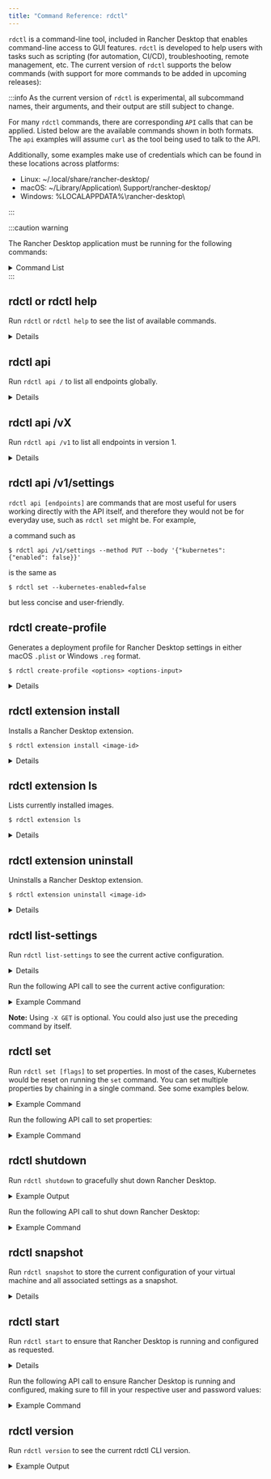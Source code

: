 ```yaml
---
title: "Command Reference: rdctl"
---
```


<head>
  <link rel="canonical" href="https://docs.rancherdesktop.io/references/rdctl-command-reference"/>
</head>

`rdctl` is a command-line tool, included in Rancher Desktop that enables command-line access to GUI features. `rdctl` is developed to help users with tasks such as scripting (for automation, CI/CD), troubleshooting, remote management, etc. The current version of `rdctl` supports the below commands (with support for more commands to be added in upcoming releases):

:::info
As the current version of `rdctl` is experimental, all subcommand names, their arguments, and their output are still subject to change.

For many `rdctl` commands, there are corresponding `API` calls that can be applied. Listed below are the available commands shown in both formats. The `api` examples will assume `curl` as the tool being used to talk to the API.

Additionally, some examples make use of credentials which can be found in these locations across platforms:

- Linux: ~/.local/share/rancher-desktop/
- macOS: ~/Library/Application\ Support/rancher-desktop/
- Windows: %LOCALAPPDATA%\rancher-desktop\

:::

:::caution warning

The Rancher Desktop application must be running for the following commands:

<details>
<summary>Command List</summary>

* rdctl list-settings
* rdctl set
* rdctl shutdown

</details>
:::

## rdctl or rdctl help

Run `rdctl` or `rdctl help` to see the list of available commands.

<details>

**Options**

```console autoupdate=true
$ rdctl help
The eventual goal of this CLI is to enable any UI-based operation to be done from the command-line as well.

Usage:
  rdctl [command]

Available Commands:
  api            Run API endpoints directly
  completion     Generate the autocompletion script for the specified shell
  create-profile Generate a deployment profile in either macOS plist or Windows registry format
  extension      Manage extensions
  help           Help about any command
  list-settings  Lists the current settings.
  reset          Reset Rancher Desktop
  set            Update selected fields in the Rancher Desktop UI and restart the backend.
  shell          Run an interactive shell or a command in a Rancher Desktop-managed VM
  shutdown       Shuts down the running Rancher Desktop application
  snapshot       Manage Rancher Desktop snapshots
  start          Start up Rancher Desktop, or update its settings.
  version        Shows the CLI version.

Flags:
      --config-path string   config file (default .../rancher-desktop/rd-engine.json)
  -h, --help                 help for rdctl
      --host string          default is 127.0.0.1; most useful for WSL
      --password string      overrides the password setting in the config file
      --port int             overrides the port setting in the config file
      --user string          overrides the user setting in the config file
      --verbose              Be verbose

Use "rdctl [command] --help" for more information about a command.
```

</details>

## rdctl api

Run `rdctl api /` to list all endpoints globally.

<details>

**Example**

```console autoupdate=true
$ rdctl api / | jq -r .[]
GET /
GET /v0
GET /v1
GET /v1/about
GET /v1/backend_state
PUT /v1/backend_state
GET /v1/diagnostic_categories
GET /v1/diagnostic_checks
POST /v1/diagnostic_checks
GET /v1/diagnostic_ids
GET /v1/extensions
POST /v1/extensions/install
POST /v1/extensions/uninstall
PUT /v1/factory_reset
PUT /v1/k8s_reset
DELETE /v1/port_forwarding
POST /v1/port_forwarding
PUT /v1/propose_settings
GET /v1/settings
PUT /v1/settings
GET /v1/settings/locked
PUT /v1/shutdown
POST /v1/snapshot/restore
GET /v1/snapshots
DELETE /v1/snapshots
POST /v1/snapshots
POST /v1/snapshots/cancel
GET /v1/transient_settings
PUT /v1/transient_settings
```

</details>

## rdctl api /vX

Run `rdctl api /v1` to list all endpoints in version 1.

<details>

**Example**

```console autoupdate=true
$ rdctl api /v1 | jq -r .[]
GET /v1
GET /v1/about
GET /v1/backend_state
PUT /v1/backend_state
GET /v1/diagnostic_categories
GET /v1/diagnostic_checks
POST /v1/diagnostic_checks
GET /v1/diagnostic_ids
GET /v1/extensions
POST /v1/extensions/install
POST /v1/extensions/uninstall
PUT /v1/factory_reset
PUT /v1/k8s_reset
DELETE /v1/port_forwarding
POST /v1/port_forwarding
PUT /v1/propose_settings
GET /v1/settings
PUT /v1/settings
GET /v1/settings/locked
PUT /v1/shutdown
POST /v1/snapshot/restore
GET /v1/snapshots
DELETE /v1/snapshots
POST /v1/snapshots
POST /v1/snapshots/cancel
GET /v1/transient_settings
PUT /v1/transient_settings
```

</details>

## rdctl api /v1/settings

`rdctl api [endpoints]` are commands that are most useful for users working directly with the API itself, and therefore they would not be for everyday use, such as `rdctl set` might be. For example,

a command such as

```console
$ rdctl api /v1/settings --method PUT --body '{"kubernetes": {"enabled": false}}'
```

is the same as

```console
$ rdctl set --kubernetes-enabled=false
```

but less concise and user-friendly.

## rdctl create-profile

Generates a deployment profile for Rancher Desktop settings in either macOS `.plist` or Windows `.reg` format.

```console
$ rdctl create-profile <options> <options-input>
```

<details>

**Options**

```console auto-update=true
$ rdctl create-profile --help
--input [FILE]              File containing a JSON document.
--body [JSON]               Command-line option containing a JSON document
--from-settings             Use current settings.
--output [plist, reg]       An output of .plist files for macOS and .reg files for Windows.

Additional options for --output reg:
--type [locked, defaults]   The locked field is set as default, otherwise the default type can be specified.
--hive [hklm, hkcu]         The hklm field is set as default, otherwise hkcu can be specified.
```

**Example**

```console
$ rdctl create-profile --output reg --hive=hkcu --from-settings
```

</details>

## rdctl extension install

Installs a Rancher Desktop extension.

```console
$ rdctl extension install <image-id>
```

<details>

**Options**

```console auto-update=true
$ rdctl extension install --help
--force               Avoids any interactivity.
<image-id>:<tag>      The <tag> is optional, e.g. splatform/epinio-docker-desktop:latest.
```

**Example**

```console autoupdate=true
$ rdctl extension install docker/logs-explorer-extension:0.2.2
Installing image docker/logs-explorer-extension:0.2.2: Created
```

</details>

## rdctl extension ls

Lists currently installed images.

```console
$ rdctl extension ls
```

<details>

**Example**

```console autoupdate=true
$ rdctl extension ls
Extension IDs

docker/logs-explorer-extension:0.2.2
```

</details>

## rdctl extension uninstall

Uninstalls a Rancher Desktop extension.

```console
$ rdctl extension uninstall <image-id>
```

<details>

**Options**

```console autoupdate=true
$ rdctl extension uninstall --help
rdctl extension uninstall <image-id>
The <image-id> is an image reference, e.g. splatform/epinio-docker-desktop:latest (the tag is optional).

Usage:
  rdctl extension uninstall [flags]

Flags:
  -h, --help   help for uninstall

Global Flags:
      --config-path string   config file (default .../rancher-desktop/rd-engine.json)
      --host string          default is 127.0.0.1; most useful for WSL
      --password string      overrides the password setting in the config file
      --port int             overrides the port setting in the config file
      --user string          overrides the user setting in the config file
      --verbose              Be verbose
```

**Example**

```console autoupdate=true
$ rdctl extension uninstall docker/logs-explorer-extension:0.2.2
Uninstalling image docker/logs-explorer-extension:0.2.2: Deleted docker/logs-explorer-extension:0.2.2
```

</details>

## rdctl list-settings

<Tabs groupId="command-reference">
  <TabItem value="CLI" default>

Run `rdctl list-settings` to see the current active configuration.

<details>

**Options**

```console autoupdate=true
$ rdctl list-settings --help 
Lists the current settings in JSON format.

Usage:
  rdctl list-settings [flags]

Flags:
  -h, --help   help for list-settings

Global Flags:
      --config-path string   config file (default .../rancher-desktop/rd-engine.json)
      --host string          default is 127.0.0.1; most useful for WSL
      --password string      overrides the password setting in the config file
      --port int             overrides the port setting in the config file
      --user string          overrides the user setting in the config file
      --verbose              Be verbose
```

**Example Output Using macOS Environment**

```console autoupdate=true
$ rdctl list-settings
{
  "version": 16,
  "application": {
    "adminAccess": false,
    "debug": false,
    "extensions": {
      "allowed": {
        "enabled": false,
        "list": []
      },
      "installed": {}
    },
    "pathManagementStrategy": "rcfiles",
    "telemetry": {
      "enabled": true
    },
    "updater": {
      "enabled": false
    },
    "autoStart": false,
    "startInBackground": false,
    "hideNotificationIcon": false,
    "window": {
      "quitOnClose": false
    }
  },
  "containerEngine": {
    "allowedImages": {
      "enabled": false,
      "patterns": []
    },
    "name": "moby"
  },
  "virtualMachine": {
    "memoryInGB": 6,
    "numberCPUs": 2,
    "type": "qemu",
    "useRosetta": false,
    "mount": {
      "type": "reverse-sshfs"
    }
  },
  "WSL": {
    "integrations": {}
  },
  "kubernetes": {
    "version": "1.33.3",
    "port": 6443,
    "enabled": true,
    "options": {
      "traefik": true,
      "flannel": true
    },
    "ingress": {
      "localhostOnly": false
    }
  },
  "portForwarding": {
    "includeKubernetesServices": false
  },
  "images": {
    "showAll": true,
    "namespace": "default"
  },
  "containers": {
    "showAll": true,
    "namespace": "default"
  },
  "diagnostics": {
    "showMuted": false,
    "mutedChecks": {}
  },
  "experimental": {
    "containerEngine": {
      "webAssembly": {
        "enabled": false
      }
    },
    "kubernetes": {
      "options": {
        "spinkube": false
      }
    },
    "virtualMachine": {
      "mount": {
        "9p": {
          "securityModel": "none",
          "protocolVersion": "9p2000.L",
          "msizeInKib": 128,
          "cacheMode": "mmap"
        }
      },
      "proxy": {
        "enabled": false,
        "address": "",
        "password": "",
        "port": 3128,
        "username": "",
        "noproxy": [
          "0.0.0.0/8",
          "10.0.0.0/8",
          "127.0.0.0/8",
          "169.254.0.0/16",
          "172.16.0.0/12",
          "192.168.0.0/16",
          "224.0.0.0/4",
          "240.0.0.0/4"
        ]
      },
      "sshPortForwarder": true
    }
  }
}

```

</details>

  </TabItem>
  <TabItem value="API" default>

Run the following API call to see the current active configuration:

<details>
<summary>Example Command</summary>

```console
$ curl -s -H "Authorization: Basic $AUTH" http://localhost:6107/v1/settings -X GET
```

</details>

**Note:** Using `-X GET` is optional. You could also just use the preceding command by itself.

  </TabItem>
</Tabs>

## rdctl set

<Tabs groupId="command-reference">
  <TabItem value="CLI" default>

Run `rdctl set [flags]` to set properties. In most of the cases, Kubernetes would be reset on running the `set` command. You can set multiple properties by chaining in a single command. See some examples below.

<details>
<summary>Example Command</summary>

```console
$ rdctl set --kubernetes-enabled=false
$ rdctl set --container-engine docker --kubernetes-version 1.21.2
```

</details>

  </TabItem>
  <TabItem value="API" default>

Run the following API call to set properties:

<details>
<summary>Example Command</summary>

```console
$ curl -s -H "Authorization: Basic $AUTH" http://localhost:6107/v1/settings -d '{ "kubernetes": { "containerEngine": "docker", "enabled": false, "version":"1.23.5" }}' -X PUT
```

</details>

  </TabItem>
</Tabs>

## rdctl shutdown

<Tabs groupId="command-reference">
  <TabItem value="CLI" default>

Run `rdctl shutdown` to gracefully shut down Rancher Desktop.

<details>
<summary>Example Output</summary>

```console
$ rdctl shutdown
Shutting down.
```

</details>

  </TabItem>
  <TabItem value="API" default>

Run the following API call to shut down Rancher Desktop:

<details>
<summary>Example Command</summary>

```shell
$ curl -s -H "Authorization: Basic $AUTH" http://localhost:6107/v1/shutdown -X PUT
```

</details>

  </TabItem>
</Tabs>

## rdctl snapshot

Run `rdctl snapshot` to store the current configuration of your virtual machine and all associated settings as a snapshot.

<details>

**Options**

```console autoupdate=true
$ rdctl snapshot --help
Manage Rancher Desktop snapshots

Usage:
  rdctl snapshot [command]

Available Commands:
  create      Create a snapshot
  delete      Delete a snapshot
  list        List snapshots
  restore     Restore a snapshot
  unlock      Remove snapshot lock

Flags:
  -h, --help   help for snapshot

Global Flags:
      --config-path string   config file (default .../rancher-desktop/rd-engine.json)
      --host string          default is 127.0.0.1; most useful for WSL
      --password string      overrides the password setting in the config file
      --port int             overrides the port setting in the config file
      --user string          overrides the user setting in the config file
      --verbose              Be verbose

Use "rdctl snapshot [command] --help" for more information about a command.
```

**Example**

```console autoupdate=true
$ rdctl snapshot create example_snapshot
$ rdctl snapshot delete example_snapshot
$ rdctl snapshot list --json
```

</details>

## rdctl start

<Tabs groupId="command-reference">
  <TabItem value="CLI" default>

Run `rdctl start` to ensure that Rancher Desktop is running and configured as requested.

<details>

**Options:**

```console autoupdate=true
$ rdctl start --help
Starts up Rancher Desktop with the specified settings.
If it's running, behaves the same as 'rdctl set ...'.

Usage:
  rdctl start [flags]

Flags:
      --application.admin-access                                        enable privileged operations
      --application.auto-start                                          start app when logging in
      --application.debug                                               generate more verbose logging
      --application.hide-notification-icon                              don't show notification icon
      --application.path-management-strategy string                     update PATH to include ~/.rd/bin (allowed values: [manual, rcfiles])
      --application.start-in-background                                 start app without window
      --application.telemetry.enabled                                   allow collection of anonymous statistics
      --application.updater.enabled                                     automatically update to the latest release
      --application.window.quit-on-close                                terminate app when the main window is closed
      --container-engine.allowed-images.enabled                         only allow images to be pulled that match the allowed patterns
      --container-engine.name string                                    set engine (allowed values: [containerd, docker, moby])
      --containers.namespace string                                     select only namespaces from this namespace (containerd only)
      --containers.show-all                                             show system containers on Containers page
      --diagnostics.show-muted                                          unhide muted diagnostics
      --experimental.container-engine.web-assembly.enabled              enable support for containerd-wasm shims
      --experimental.kubernetes.options.spinkube                        install spin operator
      --experimental.virtual-machine.mount.9p.cache-mode string         (allowed values: [none, loose, fscache, mmap])
      --experimental.virtual-machine.mount.9p.msize-in-kib int          maximum packet size
      --experimental.virtual-machine.mount.9p.protocol-version string   (allowed values: [9p2000, 9p2000.u, 9p2000.L])
      --experimental.virtual-machine.mount.9p.security-model string     (allowed values: [passthrough, mapped-xattr, mapped-file, none])
      --experimental.virtual-machine.ssh-port-forwarder                 use SSH for port forwarding instead of gRPC
  -h, --help                                                            help for start
      --images.namespace string                                         select only images from this namespace (containerd only)
      --images.show-all                                                 show system images on Images page
      --kubernetes.enabled                                              run Kubernetes
      --kubernetes.options.flannel                                      use flannel networking; disable to install your own CNI
      --kubernetes.options.traefik                                      install and run traefik
      --kubernetes.port int                                             apiserver port
      --kubernetes.version string                                       choose which version of Kubernetes to run
      --no-modal-dialogs                                                avoid displaying dialog boxes
  -p, --path string                                                     path to main executable
      --port-forwarding.include-kubernetes-services                     show Kubernetes system services on Port Forwarding page
      --virtual-machine.memory-in-gb int                                reserved RAM size
      --virtual-machine.mount.type string                               how directories are shared; 9p is experimental. (allowed values: [reverse-sshfs, 9p, virtiofs])
      --virtual-machine.number-cpus int                                 reserved number of CPUs
      --virtual-machine.type string                                     (allowed values: [qemu, vz])
      --virtual-machine.use-rosetta

Global Flags:
      --config-path string   config file (default .../rancher-desktop/rd-engine.json)
      --host string          default is 127.0.0.1; most useful for WSL
      --password string      overrides the password setting in the config file
      --port int             overrides the port setting in the config file
      --user string          overrides the user setting in the config file
      --verbose              Be verbose
```

**Example:**

```console
$ rdctl start --container-runtime dockerd -- kubernetes-version 1.19.3
```

</details>

  </TabItem>
  <TabItem value="API" default>

Run the following API call to ensure Rancher Desktop is running and configured, making sure to fill in your respective user and password values:

<details>
<summary>Example Command</summary>

```shell
$ curl -s -H "Authorization: Basic $(echo -n "user:PASSWORD" | base64)"
```

</details>

  </TabItem>
</Tabs>

## rdctl version

Run `rdctl version` to see the current rdctl CLI version.

<details>
<summary>Example Output</summary>

```console autoupdate=true
$ rdctl version
rdctl client version: v1.20.0, targeting server version: v1
```

</details>
